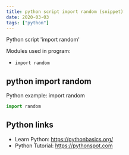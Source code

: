 ```yaml
---
title: python script import random (snippet)
date: 2020-03-03
tags: ["python"]
---
```

Python script 'import random'


Modules used in program: 
* `import random`

## python import random

Python example: import random

```python
import random

```

## Python links

- Learn Python: https://pythonbasics.org/
- Python Tutorial: https://pythonspot.com
